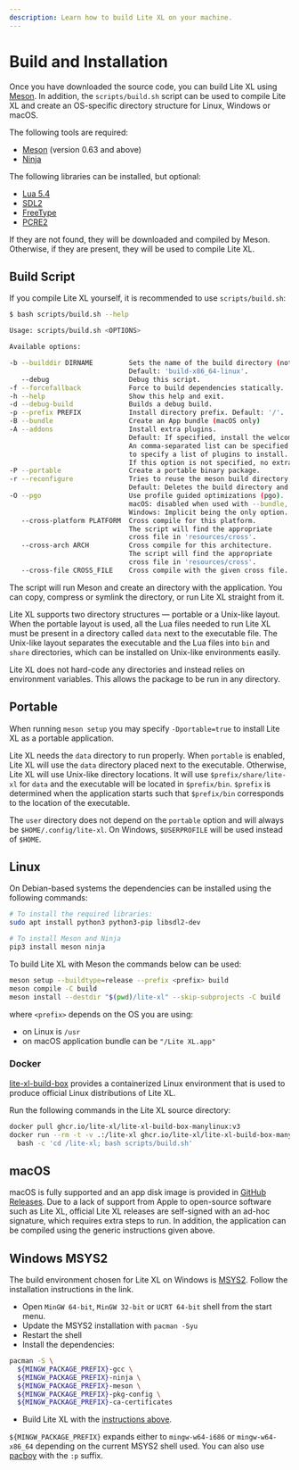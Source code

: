 ```yaml
---
description: Learn how to build Lite XL on your machine.
---
```


# Build and Installation

Once you have downloaded the source code, you can build Lite XL using [Meson].
In addition, the `scripts/build.sh` script can be used to compile Lite XL and
create an OS-specific directory structure for Linux, Windows or macOS.

The following tools are required:

- [Meson] (version 0.63 and above)
- [Ninja]

The following libraries can be installed, but optional:

- [Lua 5.4]
- [SDL2]
- [FreeType]
- [PCRE2]

If they are not found, they will be downloaded and compiled by Meson.
Otherwise, if they are present, they will be used to compile Lite XL.

## Build Script

If you compile Lite XL yourself,
it is recommended to use `scripts/build.sh`:

```sh
$ bash scripts/build.sh --help

Usage: scripts/build.sh <OPTIONS>

Available options:

-b --builddir DIRNAME         Sets the name of the build directory (not path).
                              Default: 'build-x86_64-linux'.
   --debug                    Debug this script.
-f --forcefallback            Force to build dependencies statically.
-h --help                     Show this help and exit.
-d --debug-build              Builds a debug build.
-p --prefix PREFIX            Install directory prefix. Default: '/'.
-B --bundle                   Create an App bundle (macOS only)
-A --addons                   Install extra plugins.
                              Default: If specified, install the welcome plugin.
                              An comma-separated list can be specified after this flag
                              to specify a list of plugins to install.
                              If this option is not specified, no extra plugins will be installed.
-P --portable                 Create a portable binary package.
-r --reconfigure              Tries to reuse the meson build directory, if possible.
                              Default: Deletes the build directory and recreates it.
-O --pgo                      Use profile guided optimizations (pgo).
                              macOS: disabled when used with --bundle,
                              Windows: Implicit being the only option.
   --cross-platform PLATFORM  Cross compile for this platform.
                              The script will find the appropriate
                              cross file in 'resources/cross'.
   --cross-arch ARCH          Cross compile for this architecture.
                              The script will find the appropriate
                              cross file in 'resources/cross'.
   --cross-file CROSS_FILE    Cross compile with the given cross file.

```

The script will run Meson and create an directory with the application.
You can copy, compress or symlink the directory, or run Lite XL straight from it.

Lite XL supports two directory structures — portable or a Unix-like layout.
When the portable layout is used, all the Lua files needed to run Lite XL must be
present in a directory called `data` next to the executable file.
The Unix-like layout separates the executable and the Lua files into `bin` and `share`
directories, which can be installed on Unix-like environments easily.

Lite XL does not hard-code any directories and instead relies on environment variables.
This allows the package to be run in any directory.

## Portable

When running `meson setup` you may specify `-Dportable=true`
to install Lite XL as a portable application.

Lite XL needs the `data` directory to run properly.
When `portable` is enabled, Lite XL will use the `data` directory placed next to the executable.
Otherwise, Lite XL will use Unix-like directory locations.
It will use `$prefix/share/lite-xl` for `data` and the executable will be located in `$prefix/bin`.
`$prefix` is determined when the application starts such that
`$prefix/bin` corresponds to the location of the executable.

The `user` directory does not depend on the `portable` option
and will always be `$HOME/.config/lite-xl`.
On Windows, `$USERPROFILE` will be used instead of `$HOME`.

## Linux

On Debian-based systems the dependencies can be installed using the following commands:

```bash
# To install the required libraries:
sudo apt install python3 python3-pip libsdl2-dev

# To install Meson and Ninja
pip3 install meson ninja
```

To build Lite XL with Meson the commands below can be used:

```bash
meson setup --buildtype=release --prefix <prefix> build
meson compile -C build
meson install --destdir "$(pwd)/lite-xl" --skip-subprojects -C build
```

where `<prefix>` depends on the OS you are using:
- on Linux is `/usr`
- on macOS application bundle can be `"/Lite XL.app"`

### Docker

[lite-xl-build-box] provides a containerized Linux environment that is used to produce
official Linux distributions of Lite XL.

Run the following commands in the Lite XL source directory:

```sh
docker pull ghcr.io/lite-xl/lite-xl-build-box-manylinux:v3
docker run --rm -t -v .:/lite-xl ghcr.io/lite-xl/lite-xl-build-box-manylinux:v3 \
  bash -c 'cd /lite-xl; bash scripts/build.sh'
```

## macOS

macOS is fully supported and an app disk image is provided in [GitHub Releases].
Due to a lack of support from Apple to open-source software such as Lite XL,
official Lite XL releases are self-signed with an ad-hoc signature, which requires extra steps to run.
In addition, the application can be compiled using the generic instructions
given above.

## Windows MSYS2

The build environment chosen for Lite XL on Windows is [MSYS2].
Follow the installation instructions in the link.

- Open `MinGW 64-bit`, `MinGW 32-bit` or `UCRT 64-bit` shell from the start menu.
- Update the MSYS2 installation with `pacman -Syu`
- Restart the shell
- Install the dependencies:

```sh
pacman -S \
  ${MINGW_PACKAGE_PREFIX}-gcc \
  ${MINGW_PACKAGE_PREFIX}-ninja \
  ${MINGW_PACKAGE_PREFIX}-meson \
  ${MINGW_PACKAGE_PREFIX}-pkg-config \
  ${MINGW_PACKAGE_PREFIX}-ca-certificates
```

- Build Lite XL with the [instructions above](#build-script).

`${MINGW_PACKAGE_PREFIX}` expands either to `mingw-w64-i686` or `mingw-w64-x86_64`
depending on the current MSYS2 shell used.
You can also use [pacboy] with the `:p` suffix.


[Meson]:             https://mesonbuild.com/
[Ninja]:             https://ninja-build.org
[Lua 5.4]:           https://lua.org/versions.html#5.4
[SDL2]:              https://www.libsdl.org/
[FreeType]:          https://freetype.org/
[PCRE2]:             https://www.pcre.org/
[GitHub Releases]:   https://github.com/lite-xl/lite-xl/releases/latest/
[lite-xl-build-box]: https://github.com/lite-xl/lite-xl-build-box
[MSYS2]:             https://www.msys2.org/
[pacboy]:            https://www.msys2.org/docs/package-naming/#avoiding-writing-long-package-names
